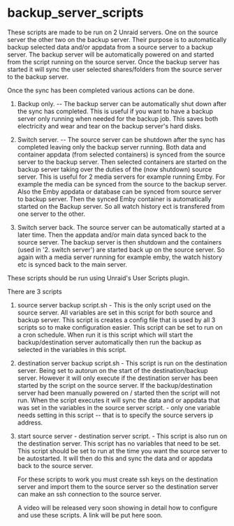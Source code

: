 # backup_server_scripts

These scripts are made to be run on 2 Unraid servers. One on the source server the other two on the backup server.
Their purpose is to automatically backup selected data and/or appdata from a source server to a backup server. The backup server will be automatically powered on and started from the script running on the source server.
Once the backup server has started it will sync the user selected shares/folders from the source server to the backup server.

Once the sync has been completed various actions can be done.

1. Backup only. -- The backup server can be automatically shut down after the sync has completed. This is useful if you want to have a backup server only running when needed for the backup job. This saves both electricity and wear and tear on the backup server's hard disks.

2. Switch server. -- The source server can be shutdown after the sync has completed leaving only the backup server running.
Both data and container appdata (from selected containers) is synced from the source server to the backup server. Then selected containers are started on the backup server taking over the duties of the (now shutdown) source server. This is useful for 2 media servers for example running Emby. For example the media can be synced from the source to the backup server. Also the Emby appdata or database can be synced from source server to backup server. Then the synced Emby container is automatically started on the Backup server. So all watch history ect is transfered from one server to the other.

3. Switch server back. The source server can be automatically started at a later time. Then the appdata and/or main data synced back to the source server. The backup server is then shutdown and the containers (used in '2. switch server') are started back up on the source server. So again with a media server running for example emby, the watch history etc is synced back to the main server.

These scripts should be run using Unraid's User Scripts plugin. 

There are 3 scripts
1. source server backup script.sh  - This is the only script used on the source server. All variables are set in this script for both source and backup server.
   This script is creates a config file that is used by all 3 scripts so to make configuration easier. This script can be set to run on a cron schedule. When run 
   it is this script which will start the backup/destination server automatically then run the backup as selected in the variables in this script.

2. destination server backup script.sh  - This script is run on the destination server. Being set to autorun on the start of the destination/backup server. 
   However it will only execute if the destination server has been started by the script on the source server. If the backup/destination server had been manually
   powered on / started then the script will not run. When the script executes it will sync the data and or appdata that was set in the variables in the source 
   server script.  - only one variable needs setting in this script -- that is to specify the source servers ip address.
   
3. start source server - destination server script.  - This script is also run on the destination server. This script has no variables that need to be set.
   This script should be set to run at the time you want the source server to be autostarted. It will then do this and sync the data and or appdata back to the
   source server.
   
   For these scripts to work you must create ssh keys on the destination server and import them to the source server so the destination server can make an
   ssh connection to the source server.
   
   A video will be released very soon showing in detail how to configure and use these scripts. A link will be put here soon.
   
